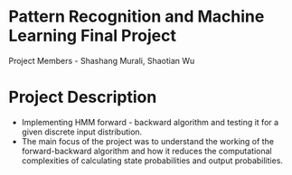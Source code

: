 # Pattern Recognition and Machine Learning Final Project
Project Members - Shashang Murali, Shaotian Wu

# Project Description

- Implementing HMM forward - backward algorithm and testing it for a given discrete input distribution.
- The main focus of the project was to understand the working of the forward-backward algorithm and how it reduces the computational complexities
  of calculating state probabilities and output probabilities.

